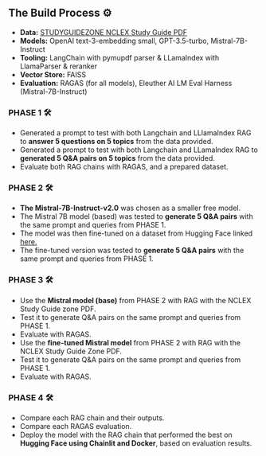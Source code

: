 ## The Build Process ⚙️

* **Data:** [STUDYGUIDEZONE NCLEX Study Guide PDF](https://www.studyguidezone.com/images/nclexrnteststudyguide.pdf)
* **Models:** OpenAI text-3-embedding small, GPT-3.5-turbo, Mistral-7B-Instruct
* **Tooling:** LangChain with pymupdf parser & LLamaIndex with LlamaParser & reranker
* **Vector Store:** FAISS
* **Evaluation:** RAGAS (for all models), Eleuther AI LM Eval Harness (Mistral-7B-Instruct)

### PHASE 1 🛠️ 
* Generated a prompt to test with both Langchain and LLlamaIndex RAG to **answer 5 questions on 5 topics** from the data provided. 
* Generated a prompt to test with both Langchain and LLamaIndex RAG to **generated 5 Q&A pairs on 5 topics** from the data provided.
* Evaluate both RAG chains with RAGAS, and a prepared dataset.

### PHASE 2 🛠️
* **The Mistral-7B-Instruct-v2.0** was chosen as a smaller free model.
* The Mistral 7B model (based) was tested to **generate 5 Q&A pairs** with the same prompt and queries from PHASE 1.
* The model was then fine-tuned on a dataset from Hugging Face linked [here.](https://huggingface.co/datasets/openlifescienceai/medmcqa)
* The fine-tuned version was tested to **generate 5 Q&A pairs** with the same prompt and queries from PHASE 1.

### PHASE 3 🛠️
* Use the **Mistral model (base)** from PHASE 2 with RAG with the NCLEX Study Guide zone PDF. 
* Test it to generate Q&A pairs on the same prompt and queries from PHASE 1.
* Evaluate with RAGAS. 
* Use the **fine-tuned Mistral model** from PHASE 2 with RAG with the NCLEX Study Guide Zone PDF.
* Test it to generate Q&A pairs on the same prompt and queries from PHASE 1.
* Evaluate with RAGAS.

### PHASE 4 🛠️
* Compare each RAG chain and their outputs.
* Compare each RAGAS evaluation.
* Deploy the model with the RAG chain that performed the best on **Hugging Face using Chainlit and Docker**, based on evaluation results. 
